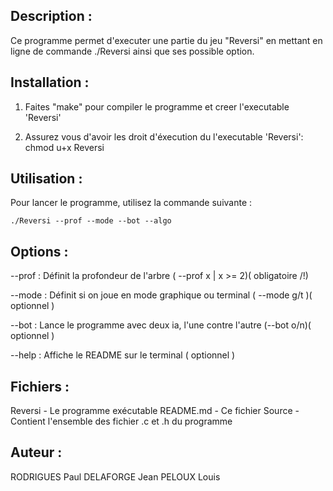 Description :
-------------

Ce programme permet d'executer une partie du jeu "Reversi" en mettant en ligne
de commande ./Reversi ainsi que ses possible option.


Installation :
--------------

1. Faites "make" pour compiler le programme et creer l'executable 'Reversi' 

2. Assurez vous d'avoir les droit d'éxecution du l'executable 'Reversi':
	chmod u+x Reversi


Utilisation :
-------------

Pour lancer le programme, utilisez la commande suivante :

	./Reversi --prof --mode --bot --algo


Options :
---------

--prof : Définit la profondeur de l'arbre ( --prof x | x >= 2)( obligatoire /!\)

--mode : Définit si on joue en mode graphique ou terminal ( --mode g/t )( optionnel )

--bot : Lance le programme avec deux ia, l'une contre l'autre (--bot o/n)( optionnel )

--help : Affiche le README sur le terminal ( optionnel )


Fichiers :
----------

Reversi		- Le programme exécutable
README.md	- Ce fichier
Source		- Contient l'ensemble des fichier .c et .h du programme

Auteur :
--------

RODRIGUES Paul 
DELAFORGE Jean
PELOUX Louis
